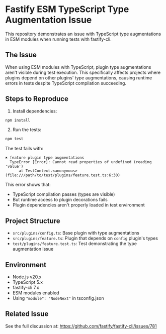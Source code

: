 # Fastify ESM TypeScript Type Augmentation Issue

This repository demonstrates an issue with TypeScript type augmentations in ESM modules when running tests with fastify-cli.

## The Issue

When using ESM modules with TypeScript, plugin type augmentations aren't visible during test execution. This specifically affects projects where plugins depend on other plugins' type augmentations, causing runtime errors in tests despite TypeScript compilation succeeding.

## Steps to Reproduce

1. Install dependencies:
```bash
npm install
```

2. Run the tests:
```bash
npm test
```

The test fails with:
```
✖ feature plugin type augmentations
  TypeError [Error]: Cannot read properties of undefined (reading 'value')
      at TestContext.<anonymous> (file:///path/to/test/plugins/feature.test.ts:6:30)
```

This error shows that:
- TypeScript compilation passes (types are visible)
- But runtime access to plugin decorations fails
- Plugin dependencies aren't properly loaded in test environment

## Project Structure

- `src/plugins/config.ts`: Base plugin with type augmentations
- `src/plugins/feature.ts`: Plugin that depends on `config` plugin's types
- `test/plugins/feature.test.ts`: Test demonstrating the type augmentation issue

## Environment

- Node.js v20.x
- TypeScript 5.x
- fastify-cli 7.x
- ESM modules enabled
- Using `"module": "NodeNext"` in tsconfig.json

## Related Issue

See the full discussion at: https://github.com/fastify/fastify-cli/issues/781
